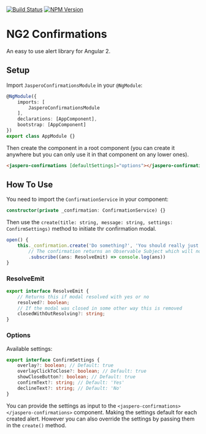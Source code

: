 [![Build Status](https://travis-ci.org/Jaspero/ng2-confirmations.svg?branch=master)](https://travis-ci.org/jaspero/ng2-confirmations)
[![NPM Version](https://img.shields.io/npm/v/@jaspero/ng2-confirmations.svg)](https://www.npmjs.com/package/@jaspero/ng2-confirmations)
# NG2 Confirmations
An easy to use alert library for Angular 2.

## Setup
Import `JasperoConfirmationsModule` in your `@NgModule`: 

```ts
@NgModule({
    imports: [
        JasperoConfirmationsModule
    ],
    declarations: [AppComponent],
    bootstrap: [AppComponent]
})
export class AppModule {}
```

Then create the component in a root component (you can create it anywhere but you can only use it in that component on any lower ones).

```html
<jaspero-confirmations [defaultSettings]="options"></jaspero-confirmations>
```


## How To Use 
You need to import the `ConfirmationService` in your component:
 
```typescript
constructor(private _confirmation: ConfirmationService) {}
```

Then use the `create(title: string, message: string, settings: ConfirmSettings)` method to initiate thr confirmation modal.

```typescript
open() {
    this._confirmation.create('Do something?', 'You should really just do it.')
        // The confirmation returns an Observable Subject which will notify you about the outcome
        .subscribe((ans: ResolveEmit) => console.log(ans))
}
```

### ResolveEmit
```typescript
export interface ResolveEmit {
    // Returns this if modal resolved with yes or no
    resolved?: boolean;
    // If the modal was closed in some other way this is removed
    closedWithOutResolving?: string;
}
```

### Options

Available settings: 

```typescript
export interface ConfirmSettings {
    overlay?: boolean; // Default: true
    overlayClickToClose?: boolean; // Default: true
    showCloseButton?: boolean; // Default: true
    confirmText?: string; // Default: 'Yes'
    declineText?: string; // Default: 'No'
}
```

You can provide the settings as input to the `<jaspero-confirmations></jaspero-confirmations>` component.
Making the settings default for each created alert. However you can also override the settings by
passing them in the `create()` method.
